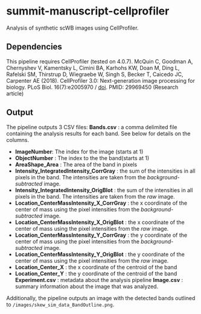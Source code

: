 # summit-manuscript-cellprofiler
Analysis of synthetic scWB images using CellProfiler.

## Dependencies
This pipeline requires CellProfiler (tested on 4.0.7).
McQuin C, Goodman A, Chernyshev V, Kamentsky L, Cimini BA, Karhohs KW, Doan M, Ding L, Rafelski SM, Thirstrup D, Wiegraebe W, Singh S, Becker T, Caicedo JC, Carpenter AE (2018). CellProfiler 3.0: Next-generation image processing for biology. PLoS Biol. 16(7):e2005970 / [doi](https://doi.org/10.1371/journal.pbio.2005970). PMID: 29969450 (Research article)

## Output
The pipeline outputs 3 CSV files:
**Bands.csv** : a comma delimited file containing the analysis results for each band. See below for details on the columns.
- **ImageNumber**: The index for the image (starts at 1)
- **ObjectNumber** : The index to the the band(starts at 1)
- **AreaShape_Area** : The area of the band in pixels
- **Intensity_IntegratedIntensity_CorrGray** : the sum of the intensities in all pixels in the band. The intensities are taken from the _background-subtracted_ image.
- **Intensity_IntegratedIntensity_OrigBlot** : the sum of the intensities in all pixels in the band. The intensities are taken from the _raw_ image.
- **Location_CenterMassIntensity_X_CorrGray** : the x coordinate of the center of mass using the pixel intensities from the _background-subtracted_ image.
- **Location_CenterMassIntensity_X_OrigBlot** : the x coordinate of the center of mass using the pixel intensities from the _raw_ image.
- **Location_CenterMassIntensity_Y_CorrGray** : the y coordinate of the center of mass using the pixel intensities from the _background-subtracted_ image.
- **Location_CenterMassIntensity_Y_OrigBlot** : the y coordinate of the center of mass using the pixel intensities from the _raw_ image.
- **Location_Center_X** : the x coordinate of the centroid of the band
- **Location_Center_Y** : the y coordinate of the centroid of the band
**Experiment.csv** : metadata about the analysis pipeline
**Image.csv** : summary information about the image that was analyzed.

Additionally, the pipeline outputs an image with the detected bands outlined to `/images/skew_sim_data_BandOutline.png`.